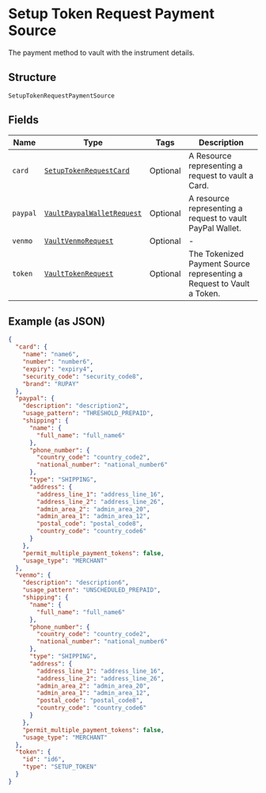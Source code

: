 
# Setup Token Request Payment Source

The payment method to vault with the instrument details.

## Structure

`SetupTokenRequestPaymentSource`

## Fields

| Name | Type | Tags | Description |
|  --- | --- | --- | --- |
| `card` | [`SetupTokenRequestCard`](../../doc/models/setup-token-request-card.md) | Optional | A Resource representing a request to vault a Card. |
| `paypal` | [`VaultPaypalWalletRequest`](../../doc/models/vault-paypal-wallet-request.md) | Optional | A resource representing a request to vault PayPal Wallet. |
| `venmo` | [`VaultVenmoRequest`](../../doc/models/vault-venmo-request.md) | Optional | - |
| `token` | [`VaultTokenRequest`](../../doc/models/vault-token-request.md) | Optional | The Tokenized Payment Source representing a Request to Vault a Token. |

## Example (as JSON)

```json
{
  "card": {
    "name": "name6",
    "number": "number6",
    "expiry": "expiry4",
    "security_code": "security_code8",
    "brand": "RUPAY"
  },
  "paypal": {
    "description": "description2",
    "usage_pattern": "THRESHOLD_PREPAID",
    "shipping": {
      "name": {
        "full_name": "full_name6"
      },
      "phone_number": {
        "country_code": "country_code2",
        "national_number": "national_number6"
      },
      "type": "SHIPPING",
      "address": {
        "address_line_1": "address_line_16",
        "address_line_2": "address_line_26",
        "admin_area_2": "admin_area_20",
        "admin_area_1": "admin_area_12",
        "postal_code": "postal_code8",
        "country_code": "country_code6"
      }
    },
    "permit_multiple_payment_tokens": false,
    "usage_type": "MERCHANT"
  },
  "venmo": {
    "description": "description6",
    "usage_pattern": "UNSCHEDULED_PREPAID",
    "shipping": {
      "name": {
        "full_name": "full_name6"
      },
      "phone_number": {
        "country_code": "country_code2",
        "national_number": "national_number6"
      },
      "type": "SHIPPING",
      "address": {
        "address_line_1": "address_line_16",
        "address_line_2": "address_line_26",
        "admin_area_2": "admin_area_20",
        "admin_area_1": "admin_area_12",
        "postal_code": "postal_code8",
        "country_code": "country_code6"
      }
    },
    "permit_multiple_payment_tokens": false,
    "usage_type": "MERCHANT"
  },
  "token": {
    "id": "id6",
    "type": "SETUP_TOKEN"
  }
}
```

